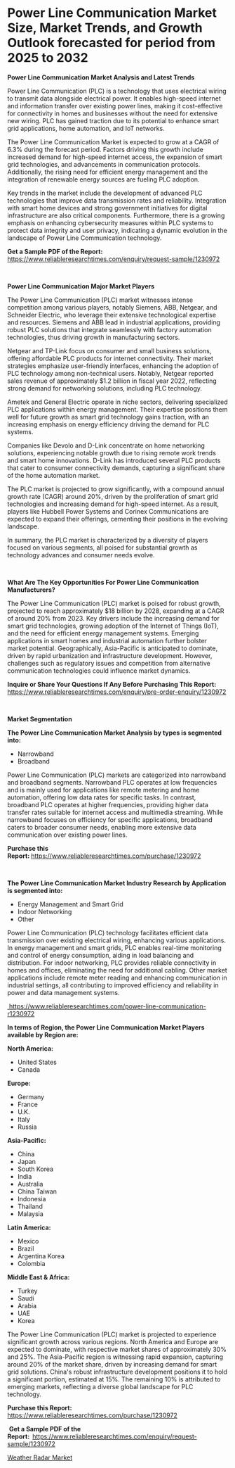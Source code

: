<p><h1>Power Line Communication Market Size, Market Trends, and Growth Outlook forecasted for period from 2025 to 2032</h1></p><p><strong>Power Line Communication Market Analysis and Latest Trends</strong></p>
<p><p>Power Line Communication (PLC) is a technology that uses electrical wiring to transmit data alongside electrical power. It enables high-speed internet and information transfer over existing power lines, making it cost-effective for connectivity in homes and businesses without the need for extensive new wiring. PLC has gained traction due to its potential to enhance smart grid applications, home automation, and IoT networks.</p><p>The Power Line Communication Market is expected to grow at a CAGR of 6.3% during the forecast period. Factors driving this growth include increased demand for high-speed internet access, the expansion of smart grid technologies, and advancements in communication protocols. Additionally, the rising need for efficient energy management and the integration of renewable energy sources are fueling PLC adoption.</p><p>Key trends in the market include the development of advanced PLC technologies that improve data transmission rates and reliability. Integration with smart home devices and strong government initiatives for digital infrastructure are also critical components. Furthermore, there is a growing emphasis on enhancing cybersecurity measures within PLC systems to protect data integrity and user privacy, indicating a dynamic evolution in the landscape of Power Line Communication technology.</p></p>
<p><strong>Get a Sample PDF of the Report:&nbsp;</strong> <a href="https://www.reliableresearchtimes.com/enquiry/request-sample/1230972?utm_campaign=3584&utm_medium=2&utm_source=Github&utm_content=ia&utm_term=08042025&utm_id=power-line-communication">https://www.reliableresearchtimes.com/enquiry/request-sample/1230972</a></p>
<p>&nbsp;</p>
<p><strong>Power Line Communication Major Market Players</strong></p>
<p><p>The Power Line Communication (PLC) market witnesses intense competition among various players, notably Siemens, ABB, Netgear, and Schneider Electric, who leverage their extensive technological expertise and resources. Siemens and ABB lead in industrial applications, providing robust PLC solutions that integrate seamlessly with factory automation technologies, thus driving growth in manufacturing sectors.</p><p>Netgear and TP-Link focus on consumer and small business solutions, offering affordable PLC products for internet connectivity. Their market strategies emphasize user-friendly interfaces, enhancing the adoption of PLC technology among non-technical users. Notably, Netgear reported sales revenue of approximately $1.2 billion in fiscal year 2022, reflecting strong demand for networking solutions, including PLC technology.</p><p>Ametek and General Electric operate in niche sectors, delivering specialized PLC applications within energy management. Their expertise positions them well for future growth as smart grid technology gains traction, with an increasing emphasis on energy efficiency driving the demand for PLC systems.</p><p>Companies like Devolo and D-Link concentrate on home networking solutions, experiencing notable growth due to rising remote work trends and smart home innovations. D-Link has introduced several PLC products that cater to consumer connectivity demands, capturing a significant share of the home automation market.</p><p>The PLC market is projected to grow significantly, with a compound annual growth rate (CAGR) around 20%, driven by the proliferation of smart grid technologies and increasing demand for high-speed internet. As a result, players like Hubbell Power Systems and Corinex Communications are expected to expand their offerings, cementing their positions in the evolving landscape.</p><p>In summary, the PLC market is characterized by a diversity of players focused on various segments, all poised for substantial growth as technology advances and consumer needs evolve.</p></p>
<p>&nbsp;</p>
<p><strong>What Are The Key Opportunities For Power Line Communication Manufacturers?</strong></p>
<p><p>The Power Line Communication (PLC) market is poised for robust growth, projected to reach approximately $18 billion by 2028, expanding at a CAGR of around 20% from 2023. Key drivers include the increasing demand for smart grid technologies, growing adoption of the Internet of Things (IoT), and the need for efficient energy management systems. Emerging applications in smart homes and industrial automation further bolster market potential. Geographically, Asia-Pacific is anticipated to dominate, driven by rapid urbanization and infrastructure development. However, challenges such as regulatory issues and competition from alternative communication technologies could influence market dynamics.</p></p>
<p><strong>Inquire or Share Your Questions If Any Before Purchasing This Report:</strong> <a href="https://www.reliableresearchtimes.com/enquiry/pre-order-enquiry/1230972?utm_campaign=3584&utm_medium=2&utm_source=Github&utm_content=ia&utm_term=08042025&utm_id=power-line-communication">https://www.reliableresearchtimes.com/enquiry/pre-order-enquiry/1230972</a></p>
<p>&nbsp;</p>
<p><strong>Market Segmentation</strong></p>
<p><strong>The Power Line Communication Market Analysis by types is segmented into:</strong></p>
<p><ul><li>Narrowband</li><li>Broadband</li></ul></p>
<p><p>Power Line Communication (PLC) markets are categorized into narrowband and broadband segments. Narrowband PLC operates at low frequencies and is mainly used for applications like remote metering and home automation, offering low data rates for specific tasks. In contrast, broadband PLC operates at higher frequencies, providing higher data transfer rates suitable for internet access and multimedia streaming. While narrowband focuses on efficiency for specific applications, broadband caters to broader consumer needs, enabling more extensive data communication over existing power lines.</p></p>
<p><strong>Purchase this Report:&nbsp;</strong><a href="https://www.reliableresearchtimes.com/purchase/1230972?utm_campaign=3584&utm_medium=2&utm_source=Github&utm_content=ia&utm_term=08042025&utm_id=power-line-communication">https://www.reliableresearchtimes.com/purchase/1230972</a></p>
<p>&nbsp;</p>
<p><strong>The Power Line Communication Market Industry Research by Application is segmented into:</strong></p>
<p><ul><li>Energy Management and Smart Grid</li><li>Indoor Networking</li><li>Other</li></ul></p>
<p><p>Power Line Communication (PLC) technology facilitates efficient data transmission over existing electrical wiring, enhancing various applications. In energy management and smart grids, PLC enables real-time monitoring and control of energy consumption, aiding in load balancing and distribution. For indoor networking, PLC provides reliable connectivity in homes and offices, eliminating the need for additional cabling. Other market applications include remote meter reading and enhancing communication in industrial settings, all contributing to improved efficiency and reliability in power and data management systems.</p></p>
<p><a href="https://www.reliableresearchtimes.com/power-line-communication-r1230972?utm_campaign=3584&utm_medium=2&utm_source=Github&utm_content=ia&utm_term=08042025&utm_id=power-line-communication">&nbsp;https://www.reliableresearchtimes.com/power-line-communication-r1230972</a></p>
<p><strong>In terms of Region, the Power Line Communication Market Players available by Region are:</strong></p>
<p>
    <p> <strong> North America: </strong>
        <ul>
            <li>United States</li>
            <li>Canada</li>
        </ul>
        </p> 
    <p> <strong> Europe: </strong>
        <ul>
            <li>Germany</li>
            <li>France</li>
            <li>U.K.</li>
            <li>Italy</li>
            <li>Russia</li>
        </ul>
        </p> 
    <p> <strong> Asia-Pacific: </strong>
        <ul>
            <li>China</li>
            <li>Japan</li>
            <li>South Korea</li>
            <li>India</li>
            <li>Australia</li>
            <li>China Taiwan</li>
            <li>Indonesia</li>
            <li>Thailand</li>
            <li>Malaysia</li>
        </ul>
        </p> 
    <p> <strong> Latin America: </strong>
        <ul>
            <li>Mexico</li>
            <li>Brazil</li>
            <li>Argentina Korea</li>
            <li>Colombia</li>
        </ul>
        </p> 
    <p> <strong> Middle East & Africa: </strong>
        <ul>
            <li>Turkey</li>
            <li>Saudi</li>
            <li>Arabia</li>
            <li>UAE</li>
            <li>Korea</li>
        </ul>
    </p>
    </p>
<p><p>The Power Line Communication (PLC) market is projected to experience significant growth across various regions. North America and Europe are expected to dominate, with respective market shares of approximately 30% and 25%. The Asia-Pacific region is witnessing rapid expansion, capturing around 20% of the market share, driven by increasing demand for smart grid solutions. China's robust infrastructure development positions it to hold a significant portion, estimated at 15%. The remaining 10% is attributed to emerging markets, reflecting a diverse global landscape for PLC technology.</p></p>
<p><strong>Purchase this Report: </strong><a href="https://www.reliableresearchtimes.com/purchase/1230972?utm_campaign=3584&utm_medium=2&utm_source=Github&utm_content=ia&utm_term=08042025&utm_id=power-line-communication">https://www.reliableresearchtimes.com/purchase/1230972</a></p>
<p>&nbsp;<strong>Get a Sample PDF of the Report:&nbsp;&nbsp;</strong><a href="https://www.reliableresearchtimes.com/enquiry/request-sample/1230972?utm_campaign=3584&utm_medium=2&utm_source=Github&utm_content=ia&utm_term=08042025&utm_id=power-line-communication">https://www.reliableresearchtimes.com/enquiry/request-sample/1230972</a></p>
<p><strong></strong></p>
<p><p><a href="https://github.com/siertnamba7u/Market-Research-Report-List-1/blob/main/weather-radar-market.md?utm_campaign=3584&utm_medium=2&utm_source=Github&utm_content=ia&utm_term=08042025&utm_id=power-line-communication">Weather Radar Market</a></p></p>